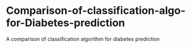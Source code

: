 # Comparison-of-classification-algo-for-Diabetes-prediction
A comparison of classification algorithm for diabetes prediction
